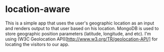 # location-aware
This is a simple app that uses the user's geographic location as an input and renders output to that user based on his location. MongoDB is used to store geographic position parameters (latitude, longitude, and etc).  I'm using (W3C Geolocation API)[http://www.w3.org/TR/geolocation-API/] for locating the visitors to our  app.
